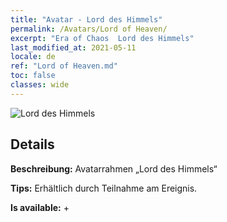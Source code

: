 ```yaml
---
title: "Avatar - Lord des Himmels"
permalink: /Avatars/Lord of Heaven/
excerpt: "Era of Chaos  Lord des Himmels"
last_modified_at: 2021-05-11
locale: de
ref: "Lord of Heaven.md"
toc: false
classes: wide
---
```

 ![Lord des Himmels](/images/a/avatarFrame_18.png)

## Details

 **Beschreibung:** Avatarrahmen „Lord des Himmels“ 

 **Tips:** Erhältlich durch Teilnahme am Ereignis. 

 **Is available:**  + 

